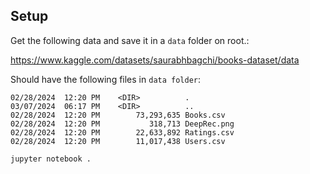 
## Setup


Get the following data and save it in a `data` folder on root.:

https://www.kaggle.com/datasets/saurabhbagchi/books-dataset/data

Should have the following files in `data folder`:



```
02/28/2024  12:20 PM    <DIR>          .
03/07/2024  06:17 PM    <DIR>          ..
02/28/2024  12:20 PM        73,293,635 Books.csv
02/28/2024  12:20 PM           318,713 DeepRec.png
02/28/2024  12:20 PM        22,633,892 Ratings.csv
02/28/2024  12:20 PM        11,017,438 Users.csv
```



```
jupyter notebook .
```



